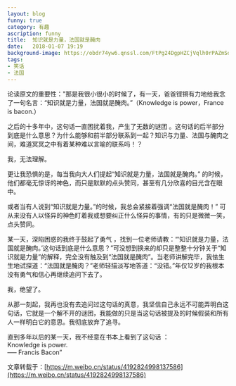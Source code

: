 ```yaml
---
layout: blog
funny: true
category: 有趣
ascription: funny
title:  知识就是力量，法国就是醃肉
date:   2018-01-07 19:19
background-image: https://obdr74yw6.qnssl.com/FtPg24DgpHZCjVqlh0rPAZmSoyLc
tags:
- 笑话
- 法国
---
```


论读原文的重要性："那是我很小很小的时候了，有一天，爸爸铿锵有力地给我念了一句名言：“知识就是力量，法国就是醃肉。”（Knowledge is power，France is bacon.）  

之后的十多年中，这句话一直困扰着我，产生了无数的谜团 。这句话的后半部分到底是什么意思？为什么能够和前半部分联系到一起？知识与力量、法国与醃肉之间，难道冥冥之中有着某种难以言喻的联系吗！？  

我，无法理解。  

更让我恐惧的是，每当我向大人们提起“知识就是力量，法国就是醃肉。” 的时候，他们都毫无惊讶的神色，而只是默默的点头赞同，甚至有几分欣喜的目光含在眼中。  

或者当有人说到“知识就是力量。”的时候，我总会紧接着强调“法国就是醃肉！” 可从来没有人以怪异的神色盯着我或想要纠正什么怪异的事情，有的只是微微一笑，点头赞同。  

某一天，深陷困惑的我终于鼓起了勇气 ，找到一位老师请教：“‘知识就是力量，法国就是醃肉。’这句话到底是什么意思？”可没想到换来的却只是整整十分钟关于“知识就是力量”的解释，完全没有触及到“法国就是醃肉”。当老师讲解完毕，我怯生生地试探道：“法国就是醃肉？”老师轻描淡写地答道：“没错。”年仅12岁的我根本没有勇气和信心再继续追问下去了。  

我，绝望了。  

从那一刻起，我再也没有去追问过这句话的真意，我坚信自己永远不可能弄明白这句话，它就是一个解不开的谜团，我能做的只是当这句话被提及的时候假装和所有人一样明白它的意思。我彻底放弃了追寻。  

直到多年以后的某一天，我不经意在书本上看到了这句话 ：  
Knowledge is power.  
—– Francis Bacon”  

文章转载于：[https://m.weibo.cn/status/4192824998137586](https://m.weibo.cn/status/4192824998137586)
